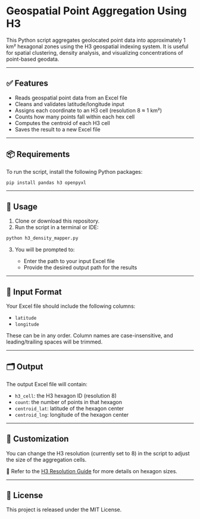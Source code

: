 # Geospatial Point Aggregation Using H3

This Python script aggregates geolocated point data into approximately 1 km² hexagonal zones using the H3 geospatial indexing system. It is useful for spatial clustering, density analysis, and visualizing concentrations of point-based geodata.

---

## ✅ Features

- Reads geospatial point data from an Excel file  
- Cleans and validates latitude/longitude input  
- Assigns each coordinate to an H3 cell (resolution 8 ≈ 1 km²)  
- Counts how many points fall within each hex cell  
- Computes the centroid of each H3 cell  
- Saves the result to a new Excel file  

---

## 📦 Requirements

To run the script, install the following Python packages:

```bash
pip install pandas h3 openpyxl
````

---

## 🚀 Usage

1. Clone or download this repository.
2. Run the script in a terminal or IDE:

```bash
python h3_density_mapper.py
```

3. You will be prompted to:

   * Enter the path to your input Excel file
   * Provide the desired output path for the results

---

## 📄 Input Format

Your Excel file should include the following columns:

* `latitude`
* `longitude`

These can be in any order. Column names are case-insensitive, and leading/trailing spaces will be trimmed.

---

## 🗂 Output

The output Excel file will contain:

* `h3_cell`: the H3 hexagon ID (resolution 8)
* `count`: the number of points in that hexagon
* `centroid_lat`: latitude of the hexagon center
* `centroid_lng`: longitude of the hexagon center

---

## 🧭 Customization

You can change the H3 resolution (currently set to 8) in the script to adjust the size of the aggregation cells.

📘 Refer to the [H3 Resolution Guide](https://h3geo.org/docs/core-library/restable/) for more details on hexagon sizes.

---

## 📃 License

This project is released under the MIT License.
